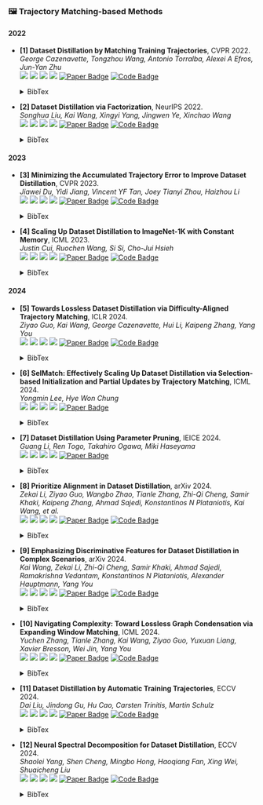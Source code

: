 ### 🖼️ Trajectory Matching-based Methods

#### 2022

- **[1] Dataset Distillation by Matching Training Trajectories**, CVPR 2022.  
*George Cazenavette, Tongzhou Wang, Antonio Torralba, Alexei A Efros, Jun-Yan Zhu*  
![](https://img.shields.io/badge/MTT-blue) ![](https://img.shields.io/badge/Image_Classification-green) ![](https://img.shields.io/badge/Trajectory_Matching-red) ![](https://img.shields.io/badge/Dataset_Distillation-orange)
<a href="https://openaccess.thecvf.com/content/CVPR2022/papers/Cazenavette_Dataset_Distillation_by_Matching_Training_Trajectories_CVPR_2022_paper.pdf"><img src="https://img.shields.io/badge/CVPR-Paper-%23D2691E" alt="Paper Badge"></a>
<a href="https://github.com/GeorgeCazenavette/mtt-distillation"><img src="https://img.shields.io/badge/GitHub-Code-brightgreen?logo=github" alt="Code Badge"></a>
    <details> <summary>BibTex</summary>

    ```bibtex
    @inproceedings{cazenavette2022dataset,
      title={Dataset distillation by matching training trajectories},
      author={Cazenavette, George and Wang, Tongzhou and Torralba, Antonio and Efros, Alexei A and Zhu, Jun-Yan},
      booktitle={Proceedings of the IEEE/CVF Conference on Computer Vision and Pattern Recognition},
      year={2022}
    }
    ```

    </details>

- **[2] Dataset Distillation via Factorization**, NeurIPS 2022.  
*Songhua Liu, Kai Wang, Xingyi Yang, Jingwen Ye, Xinchao Wang*  
![](https://img.shields.io/badge/HaBa-blue) ![](https://img.shields.io/badge/Image_Classification-green) ![](https://img.shields.io/badge/Trajectory_Matching-red) ![](https://img.shields.io/badge/Dataset_Distillation-orange)
<a href="https://proceedings.nips.cc/paper_files/paper/2022/file/07bc722f08f096e6ea7ee99349ff0a86-Paper-Conference.pdf"><img src="https://img.shields.io/badge/NeurIPS-Paper-%23D2691E" alt="Paper Badge"></a>
<a href="https://github.com/Huage001/DatasetFactorization"><img src="https://img.shields.io/badge/GitHub-Code-brightgreen?logo=github" alt="Code Badge"></a>
    <details> <summary>BibTex</summary>

    ```bibtex
    @article{liu2022dataset,
      title={Dataset distillation via factorization},
      author={Liu, Songhua and Wang, Kai and Yang, Xingyi and Ye, Jingwen and Wang, Xinchao},
      journal={Advances in neural information processing systems},
      year={2022}
    }
    ```

    </details>

#### 2023

- **[3] Minimizing the Accumulated Trajectory Error to Improve Dataset Distillation**, CVPR 2023.  
*Jiawei Du, Yidi Jiang, Vincent YF Tan, Joey Tianyi Zhou, Haizhou Li*  
![](https://img.shields.io/badge/FTD-blue) ![](https://img.shields.io/badge/Image_Classification-green) ![](https://img.shields.io/badge/Trajectory_Matching-red) ![](https://img.shields.io/badge/Dataset_Distillation-orange)
<a href="https://openaccess.thecvf.com/content/CVPR2023/papers/Du_Minimizing_the_Accumulated_Trajectory_Error_To_Improve_Dataset_Distillation_CVPR_2023_paper.pdf"><img src="https://img.shields.io/badge/CVPR-Paper-%23D2691E" alt="Paper Badge"></a>
<a href="https://github.com/AngusDujw/FTD-distillation"><img src="https://img.shields.io/badge/GitHub-Code-brightgreen?logo=github" alt="Code Badge"></a>
    <details> <summary>BibTex</summary>

    ```bibtex
    @inproceedings{du2023minimizing,
      title={Minimizing the accumulated trajectory error to improve dataset distillation},
      author={Du, Jiawei and Jiang, Yidi and Tan, Vincent YF and Zhou, Joey Tianyi and Li, Haizhou},
      booktitle={Proceedings of the IEEE/CVF conference on computer vision and pattern recognition},
      year={2023}
    }
    ```

    </details>

- **[4] Scaling Up Dataset Distillation to ImageNet-1K with Constant Memory**, ICML 2023.  
*Justin Cui, Ruochen Wang, Si Si, Cho-Jui Hsieh*  
![](https://img.shields.io/badge/TESLA-blue) ![](https://img.shields.io/badge/Image_Classification-green) ![](https://img.shields.io/badge/Trajectory_Matching-red) ![](https://img.shields.io/badge/Dataset_Distillation-orange)
<a href="https://proceedings.mlr.press/v202/cui23e/cui23e.pdf"><img src="https://img.shields.io/badge/ICML-Paper-%23D2691E" alt="Paper Badge"></a>
<a href="https://github.com/justincui03/tesla"><img src="https://img.shields.io/badge/GitHub-Code-brightgreen?logo=github" alt="Code Badge"></a>
    <details> <summary>BibTex</summary>

    ```bibtex
    @inproceedings{cui2023scaling,
      title={Scaling up dataset distillation to imagenet-1k with constant memory},
      author={Cui, Justin and Wang, Ruochen and Si, Si and Hsieh, Cho-Jui},
      booktitle={International Conference on Machine Learning},
      year={2023}
    }
    ```

    </details>

#### 2024

- **[5] Towards Lossless Dataset Distillation via Difficulty-Aligned Trajectory Matching**, ICLR 2024.  
*Ziyao Guo, Kai Wang, George Cazenavette, Hui Li, Kaipeng Zhang, Yang You*  
![](https://img.shields.io/badge/DATM-blue) ![](https://img.shields.io/badge/Image_Classification-green) ![](https://img.shields.io/badge/Trajectory_Matching-red) ![](https://img.shields.io/badge/Dataset_Distillation-orange)
<a href="https://openreview.net/forum?id=rTBL8OhdhH&noteId=D1m64lmZH8"><img src="https://img.shields.io/badge/ICLR-Paper-%23D2691E" alt="Paper Badge"></a>
<a href="https://github.com/NUS-HPC-AI-Lab/DATM"><img src="https://img.shields.io/badge/GitHub-Code-brightgreen?logo=github" alt="Code Badge"></a>
    <details> <summary>BibTex</summary>

    ```bibtex
    @inproceedings{guo2024lossless,
      title={Towards Lossless Dataset Distillation via Difficulty-Aligned Trajectory Matching}, 
      author={Ziyao Guo and Kai Wang and George Cazenavette and Hui Li and Kaipeng Zhang and Yang You},
      year={2024},
      booktitle={The Twelfth International Conference on Learning Representations}
    }
    ```

    </details>

- **[6] SelMatch: Effectively Scaling Up Dataset Distillation via Selection-based Initialization and Partial Updates by Trajectory Matching**, ICML 2024.  
*Yongmin Lee, Hye Won Chung*  
![](https://img.shields.io/badge/SelMatch-blue) ![](https://img.shields.io/badge/Image_Classification-green) ![](https://img.shields.io/badge/Trajectory_Matching-red) ![](https://img.shields.io/badge/Dataset_Distillation-orange)
<a href="https://openreview.net/pdf?id=pTFud6SetK"><img src="https://img.shields.io/badge/ICML-Paper-%23D2691E" alt="Paper Badge"></a>
    <details> <summary>BibTex</summary>

    ```bibtex
    @inproceedings{liu2024att,
      title={Dataset Distillation by Automatic Training Trajectories},
      author={Liu, Dai and Gu, Jindong and Cao, Hu and Trinitis, Carsten and Schulz, Martin},
      booktitle={Proceedings of the European Conference on Computer Vision (ECCV)},
      year={2024}
    }
    ```

    </details>

- **[7] Dataset Distillation Using Parameter Pruning**, IEICE 2024.  
*Guang Li, Ren Togo, Takahiro Ogawa, Miki Haseyama*  
![](https://img.shields.io/badge/DDPP-blue) ![](https://img.shields.io/badge/Image_Classification-green) ![](https://img.shields.io/badge/Trajectory_Matching-red) ![](https://img.shields.io/badge/Dataset_Distillation-orange)
<a href="https://www.jstage.jst.go.jp/article/transfun/advpub/0/advpub_2023EAL2053/_article"><img src="https://img.shields.io/badge/IEICE-Paper-%23D2691E" alt="Paper Badge"></a>
    <details> <summary>BibTex</summary>

    ```bibtex
    @inproceedings{lee2024selmatch,
      title={SelMatch: Effectively scaling up dataset distillation via selection-based initialization and partial updates by trajectory matching},
      author={Lee, Yongmin and Chung, Hye Won},
      booktitle={Forty-first International Conference on Machine Learning},
      year={2024}
    }
    ```

    </details>

- **[8] Prioritize Alignment in Dataset Distillation**, arXiv 2024.  
*Zekai Li, Ziyao Guo, Wangbo Zhao, Tianle Zhang, Zhi-Qi Cheng, Samir Khaki, Kaipeng Zhang, Ahmad Sajedi, Konstantinos N Plataniotis, Kai Wang, et al.*  
![](https://img.shields.io/badge/PAD-blue) ![](https://img.shields.io/badge/Image_Classification-green) ![](https://img.shields.io/badge/Trajectory_Matching-red) ![](https://img.shields.io/badge/Dataset_Distillation-orange)
<a href="https://arxiv.org/abs/2408.03360"><img src="https://img.shields.io/badge/arXiv-Paper-%23D2691E?logo=arXiv" alt="Paper Badge"></a>
<a href="https://github.com/NUS-HPC-AI-Lab/PAD"><img src="https://img.shields.io/badge/GitHub-Code-brightgreen?logo=github" alt="Code Badge"></a>
    <details> <summary>BibTex</summary>

    ```bibtex
    @inproceedings{yang2024nsd,
      title={Neural Spectral Decomposition for Dataset Distillation},
      author={Yang, Shaolei and Cheng, Shen and Hong, Mingbo and Fan, Haoqiang and Wei, Xing and Liu, Shuaicheng},
      booktitle={Proceedings of the European Conference on Computer Vision (ECCV)},
      year={2024}
    }
    ```

    </details>

- **[9] Emphasizing Discriminative Features for Dataset Distillation in Complex Scenarios**, arXiv 2024.  
*Kai Wang, Zekai Li, Zhi-Qi Cheng, Samir Khaki, Ahmad Sajedi, Ramakrishna Vedantam, Konstantinos N Plataniotis, Alexander Hauptmann, Yang You*  
![](https://img.shields.io/badge/EDF-blue) ![](https://img.shields.io/badge/Image_Classification-green) ![](https://img.shields.io/badge/Trajectory_Matching-red) ![](https://img.shields.io/badge/Dataset_Distillation-orange)
<a href="https://arxiv.org/abs/2410.17193"><img src="https://img.shields.io/badge/arXiv-Paper-%23D2691E?logo=arXiv" alt="Paper Badge"></a>
<a href="https://github.com/NUS-HPC-AI-Lab/EDF"><img src="https://img.shields.io/badge/GitHub-Code-brightgreen?logo=github" alt="Code Badge"></a>
    <details> <summary>BibTex</summary>

    ```bibtex
    @article{li2024dataset,
      title={Dataset distillation using parameter pruning},
      author={Li, Guang and Togo, Ren and Ogawa, Takahiro and Haseyama, Miki},
      journal={IEICE Transactions on Fundamentals of Electronics, Communications and Computer Sciences},
      year={2024}
    }
    ```

    </details>

- **[10] Navigating Complexity: Toward Lossless Graph Condensation via Expanding Window Matching**, ICML 2024.  
*Yuchen Zhang, Tianle Zhang, Kai Wang, Ziyao Guo, Yuxuan Liang, Xavier Bresson, Wei Jin, Yang You*  
![](https://img.shields.io/badge/GEOM-blue) ![](https://img.shields.io/badge/Graph-green) ![](https://img.shields.io/badge/Trajectory_Matching-red) ![](https://img.shields.io/badge/Dataset_Distillation-orange)
<a href="https://arxiv.org/abs/2402.05011"><img src="https://img.shields.io/badge/ICML-Paper-%23D2691E" alt="Paper Badge"></a>
<a href="https://github.com/NUS-HPC-AI-Lab/GEOM"><img src="https://img.shields.io/badge/GitHub-Code-brightgreen?logo=github" alt="Code Badge"></a>
    <details> <summary>BibTex</summary>

    ```bibtex
    @article{li2024prioritize,
      title={Prioritize Alignment in Dataset Distillation},
      author={Li, Zekai and Guo, Ziyao and Zhao, Wangbo and Zhang, Tianle and Cheng, Zhi-Qi and Khaki, Samir and Zhang, Kaipeng and Sajedi, Ahmad and Plataniotis, Konstantinos N and Wang, Kai and others},
      journal={arXiv preprint arXiv:2408.03360},
      year={2024}
    }
    ```

    </details>

- **[11] Dataset Distillation by Automatic Training Trajectories**, ECCV 2024.  
*Dai Liu, Jindong Gu, Hu Cao, Carsten Trinitis, Martin Schulz*  
![](https://img.shields.io/badge/ATT-blue) ![](https://img.shields.io/badge/Image_Classification-green) ![](https://img.shields.io/badge/Trajectory_Matching-red) ![](https://img.shields.io/badge/Dataset_Distillation-orange)
<a href="https://www.ecva.net/papers/eccv_2024/papers_ECCV/papers/11886.pdf"><img src="https://img.shields.io/badge/ECCV-Paper-%23D2691E" alt="Paper Badge"></a>
<a href="https://github.com/NiaLiu/ATT"><img src="https://img.shields.io/badge/GitHub-Code-brightgreen?logo=github" alt="Code Badge"></a>
    <details> <summary>BibTex</summary>

    ```bibtex
    @inproceedings{liu2024att,
      title={Dataset Distillation by Automatic Training Trajectories},
      author={Liu, Dai and Gu, Jindong and Cao, Hu and Trinitis, Carsten and Schulz, Martin},
      booktitle={Proceedings of the European Conference on Computer Vision (ECCV)},
      year={2024}
    }
    ```

    </details>

- **[12] Neural Spectral Decomposition for Dataset Distillation**, ECCV 2024.  
*Shaolei Yang, Shen Cheng, Mingbo Hong, Haoqiang Fan, Xing Wei, Shuaicheng Liu*  
![](https://img.shields.io/badge/NSD-blue) ![](https://img.shields.io/badge/Image_Classification-green) ![](https://img.shields.io/badge/Trajectory_Matching-red) ![](https://img.shields.io/badge/Dataset_Distillation-orange)
<a href="https://www.ecva.net/papers/eccv_2024/papers_ECCV/papers/06871.pdf"><img src="https://img.shields.io/badge/ECCV-Paper-%23D2691E" alt="Paper Badge"></a>
<a href="https://github.com/NiaLiu/ATT"><img src="https://img.shields.io/badge/GitHub-Code-brightgreen?logo=github" alt="Code Badge"></a>
    <details> <summary>BibTex</summary>

    ```bibtex
    @inproceedings{yang2024nsd,
      title={Neural Spectral Decomposition for Dataset Distillation},
      author={Yang, Shaolei and Cheng, Shen and Hong, Mingbo and Fan, Haoqiang and Wei, Xing and Liu, Shuaicheng},
      booktitle={Proceedings of the European Conference on Computer Vision (ECCV)},
      year={2024}
    }
    ```

    </details>